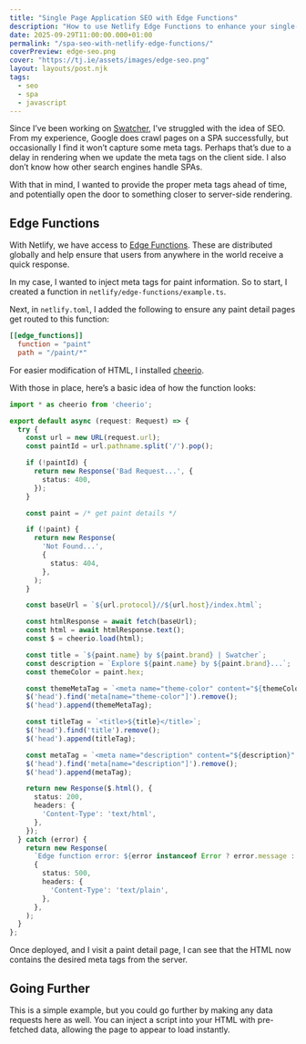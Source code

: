 ```yaml
---
title: "Single Page Application SEO with Edge Functions"
description: "How to use Netlify Edge Functions to enhance your single-page application SEO."
date: 2025-09-29T11:00:00.000+01:00
permalink: "/spa-seo-with-netlify-edge-functions/"
coverPreview: edge-seo.png
cover: "https://tj.ie/assets/images/edge-seo.png"
layout: layouts/post.njk
tags:
  - seo
  - spa
  - javascript
---
```


Since I’ve been working on [Swatcher](https://swatcher.ie), I’ve struggled with the idea of SEO. From my experience, Google does crawl pages on a SPA successfully, but occasionally I find it won’t capture some meta tags. Perhaps that’s due to a delay in rendering when we update the meta tags on the client side. I also don’t know how other search engines handle SPAs.

With that in mind, I wanted to provide the proper meta tags ahead of time, and potentially open the door to something closer to server-side rendering.

## Edge Functions

With Netlify, we have access to [Edge Functions](https://docs.netlify.com/build/edge-functions/overview/). These are distributed globally and help ensure that users from anywhere in the world receive a quick response.

In my case, I wanted to inject meta tags for paint information. So to start, I created a function in `netlify/edge-functions/example.ts`.

Next, in `netlify.toml`, I added the following to ensure any paint detail pages get routed to this function:

``` toml
[[edge_functions]]
  function = "paint"
  path = "/paint/*"
```

For easier modification of HTML, I installed [cheerio](https://github.com/cheeriojs/cheerio).

With those in place, here’s a basic idea of how the function looks:

``` ts
import * as cheerio from 'cheerio';

export default async (request: Request) => {
  try {
    const url = new URL(request.url);
    const paintId = url.pathname.split('/').pop();

    if (!paintId) {
      return new Response('Bad Request...', {
        status: 400,
      });
    }

    const paint = /* get paint details */

    if (!paint) {
      return new Response(
        'Not Found...',
        {
          status: 404,
        },
      );
    }

    const baseUrl = `${url.protocol}//${url.host}/index.html`;

    const htmlResponse = await fetch(baseUrl);
    const html = await htmlResponse.text();
    const $ = cheerio.load(html);

    const title = `${paint.name} by ${paint.brand} | Swatcher`;
    const description = `Explore ${paint.name} by ${paint.brand}...`;
    const themeColor = paint.hex;

    const themeMetaTag = `<meta name="theme-color" content="${themeColor}" />`;
    $('head').find('meta[name="theme-color"]').remove();
    $('head').append(themeMetaTag);

    const titleTag = `<title>${title}</title>`;
    $('head').find('title').remove();
    $('head').append(titleTag);

    const metaTag = `<meta name="description" content="${description}" />`;
    $('head').find('meta[name="description"]').remove();
    $('head').append(metaTag);

    return new Response($.html(), {
      status: 200,
      headers: {
        'Content-Type': 'text/html',
      },
    });
  } catch (error) {
    return new Response(
      `Edge function error: ${error instanceof Error ? error.message : 'Unknown error'}`,
      {
        status: 500,
        headers: {
          'Content-Type': 'text/plain',
        },
      },
    );
  }
};

```

Once deployed, and I visit a paint detail page, I can see that the HTML now contains the desired meta tags from the server.

## Going Further

This is a simple example, but you could go further by making any data requests here as well. You can inject a script into your HTML with pre-fetched data, allowing the page to appear to load instantly.

